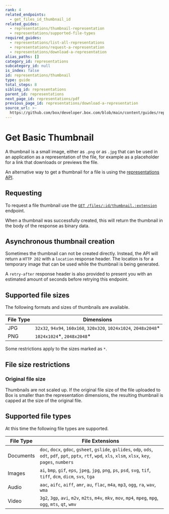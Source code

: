 ```yaml
---
rank: 4
related_endpoints:
  - get_files_id_thumbnail_id
related_guides:
  - representations/thumbnail-representation
  - representations/supported-file-types
required_guides:
  - representations/list-all-representations
  - representations/request-a-representation
  - representations/download-a-representation
alias_paths: []
category_id: representations
subcategory_id: null
is_index: false
id: representations/thumbnail
type: guide
total_steps: 8
sibling_id: representations
parent_id: representations
next_page_id: representations/pdf
previous_page_id: representations/download-a-representation
source_url: >-
  https://github.com/box/developer.box.com/blob/main/content/guides/representations/thumbnail.md
---
```

# Get Basic Thumbnail

A thumbnail is a small image, either as `.png` or as `.jpg` that can be used in
an application as a representation of the file, for example as a placeholder for
a link that downloads or previews the file.

An alternative way to get a thumbnail for a file is using the
[representations API][thumb_representations].

## Requesting

To request a file thumbnail use the [`GET
/files/:id/thumbnail.:extension`][get_files_id_thumbnail_id]
endpoint.

<Samples id='get_files_id_thumbnail_id' >

</Samples>

When a thumbnail was successfully created, this will return the thumbnail
in the body of the response as binary data.

## Asynchronous thumbnail creation

Sometimes the thumbnail can not be created directly. Instead, the API will
return a `HTTP 202` with a `location` response header. The location
is for a temporary image that can be used while the thumbnail is being
generated.

A `retry-after` response header is also provided to present you with
an estimated amount of seconds before retrying this endpoint.

## Supported file sizes

The following formats and sizes of thumbnails are available.

<!-- markdownlint-disable line-length -->

| File Type | Dimensions                                                         |
| --------- | ------------------------------------------------------------------ |
| JPG       | `32x32`, `94x94`, `160x160`, `320x320`, `1024x1024`, `2048x2048`\* |
| PNG       | `1024x1024`\*, `2048x2048`\*                                       |

Some restrictions apply to the sizes marked as `*`.

<!-- markdownlint-enable line-length -->

## File size restrictions

### Original file size

Thumbnails are not scaled up. If the original file size of the file uploaded to
Box is smaller than the representation dimensions, the resulting thumbnail is
capped at the size of the original file.

## Supported file types

At this time the following file types are supported.

<!-- markdownlint-disable line-length -->

| File Type | File Extensions                                                                                                                                                 |
| --------- | --------------------------------------------------------------------------------------------------------------------------------------------------------------- |
| Documents | `doc`, `docx`, `gdoc`, `gsheet`, `gslide`, `gslides`, `odp`, `ods`, `odt`, `pdf`, `ppt`, `pptx`, `rtf`, `wpd`, `xls`, `xlsm`, `xlsx`, `key`, `pages`, `numbers` |
| Images    | `ai`, `bmp`, `gif`, `eps`, `jpeg`, `jpg`, `png`, `ps`, `psd`, `svg`, `tif`, `tiff`, `dcm`, `dicm`, `svs`, `tga`                                                 |
| Audio     | `aac`, `aifc`, `aiff`, `amr`, `au`, `flac`, `m4a`, `mp3`, `ogg`, `ra`, `wav`, `wma`                                                                             |
| Video     | `3g2`, `3gp`, `avi`, `m2v`, `m2ts`, `m4v`, `mkv`, `mov`, `mp4`, `mpeg`, `mpg`, `ogg`, `mts`, `qt`, `wmv`                                                        |

<!-- markdownlint-enable line-length -->

[get_files_id_thumbnail_id]: endpoint://get_files_id_thumbnail_id
[thumb_representations]: guide://representations/thumbnail-representation